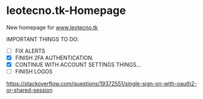 # leotecno.tk-Homepage
New homepage for www.leotecno.tk

IMPORTANT THINGS TO DO:

- [ ] FIX ALERTS
- [x] FINISH 2FA AUTHENTICATION.
- [x] CONTINUE WITH ACCOUNT SETTINGS THINGS...
- [ ] FINISH LOGOS

https://stackoverflow.com/questions/19372551/single-sign-on-with-oauth2-or-shared-session
